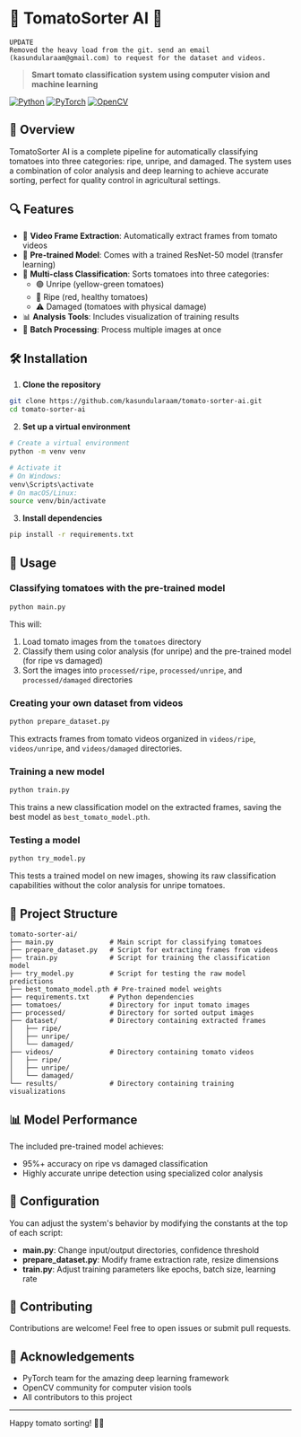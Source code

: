# 🍅 TomatoSorter AI 🤖

```
UPDATE
Removed the heavy load from the git. send an email (kasundularaam@gmail.com) to request for the dataset and videos.
```

> **Smart tomato classification system using computer vision and machine learning**

[![Python](https://img.shields.io/badge/Python-3.8%2B-blue)](https://www.python.org/)
[![PyTorch](https://img.shields.io/badge/PyTorch-2.0%2B-ee4c2c)](https://pytorch.org/)
[![OpenCV](https://img.shields.io/badge/OpenCV-4.5%2B-green)](https://opencv.org/)

## 🌟 Overview

TomatoSorter AI is a complete pipeline for automatically classifying tomatoes into three categories: ripe, unripe, and damaged. The system uses a combination of color analysis and deep learning to achieve accurate sorting, perfect for quality control in agricultural settings.

## 🔍 Features

- 🎥 **Video Frame Extraction**: Automatically extract frames from tomato videos
- 🧠 **Pre-trained Model**: Comes with a trained ResNet-50 model (transfer learning)
- 🎯 **Multi-class Classification**: Sorts tomatoes into three categories:
  - 🟢 Unripe (yellow-green tomatoes)
  - 🔴 Ripe (red, healthy tomatoes)
  - ⚠️ Damaged (tomatoes with physical damage)
- 📊 **Analysis Tools**: Includes visualization of training results
- 🔄 **Batch Processing**: Process multiple images at once

## 🛠️ Installation

1. **Clone the repository**
```bash
git clone https://github.com/kasundularaam/tomato-sorter-ai.git
cd tomato-sorter-ai
```

2. **Set up a virtual environment**
```bash
# Create a virtual environment
python -m venv venv

# Activate it
# On Windows:
venv\Scripts\activate
# On macOS/Linux:
source venv/bin/activate
```

3. **Install dependencies**
```bash
pip install -r requirements.txt
```

## 🚀 Usage

### Classifying tomatoes with the pre-trained model

```bash
python main.py
```
This will:
1. Load tomato images from the `tomatoes` directory
2. Classify them using color analysis (for unripe) and the pre-trained model (for ripe vs damaged)
3. Sort the images into `processed/ripe`, `processed/unripe`, and `processed/damaged` directories

### Creating your own dataset from videos

```bash
python prepare_dataset.py
```
This extracts frames from tomato videos organized in `videos/ripe`, `videos/unripe`, and `videos/damaged` directories.

### Training a new model

```bash
python train.py
```
This trains a new classification model on the extracted frames, saving the best model as `best_tomato_model.pth`.

### Testing a model

```bash
python try_model.py
```
This tests a trained model on new images, showing its raw classification capabilities without the color analysis for unripe tomatoes.

## 📁 Project Structure

```
tomato-sorter-ai/
├── main.py              # Main script for classifying tomatoes
├── prepare_dataset.py   # Script for extracting frames from videos
├── train.py             # Script for training the classification model
├── try_model.py         # Script for testing the raw model predictions
├── best_tomato_model.pth # Pre-trained model weights
├── requirements.txt     # Python dependencies
├── tomatoes/            # Directory for input tomato images
├── processed/           # Directory for sorted output images
├── dataset/             # Directory containing extracted frames
│   ├── ripe/
│   ├── unripe/
│   └── damaged/
├── videos/              # Directory containing tomato videos
│   ├── ripe/
│   ├── unripe/
│   └── damaged/
└── results/             # Directory containing training visualizations
```

## 📊 Model Performance

The included pre-trained model achieves:
- 95%+ accuracy on ripe vs damaged classification
- Highly accurate unripe detection using specialized color analysis

## 🔧 Configuration

You can adjust the system's behavior by modifying the constants at the top of each script:

- **main.py**: Change input/output directories, confidence threshold
- **prepare_dataset.py**: Modify frame extraction rate, resize dimensions
- **train.py**: Adjust training parameters like epochs, batch size, learning rate

## 🤝 Contributing

Contributions are welcome! Feel free to open issues or submit pull requests.

## 🙏 Acknowledgements

- PyTorch team for the amazing deep learning framework
- OpenCV community for computer vision tools
- All contributors to this project

---

Happy tomato sorting! 🍅✨
